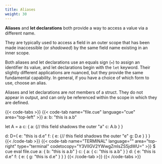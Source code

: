 ```yaml
---
title: Aliases
weight: 30
---
```


**Aliases** and **let declarations** both provide a way to access a value via a
different name.

They are typically used to access a field in an outer scope that has been made
inaccessible (or *shadowed*) by the same field name existing in an inner scope.

Both aliases and let declarations use an equals sign (`=`) to assign an
identifier its value, and let declarations begin with the `let` keyword.
Their slightly different applications are nuanced,
but they provide the same fundamental capability.
In general, if you have a choice of which form to use, choose an alias.

Aliases and let declarations are *not* members of a struct.
They do not appear in output,
and can only be referenced within the scope in which they are defined.

{{< code-tabs >}}
{{< code-tab name="file.cue" language="cue" area="top-left" >}}
a: b: "this is a.b"

let A = a
c: {
	a: {// this field shadows the outer "a"
		c: A.b
	}
}

d: D={
	e: "this is d.e"
	f: {
		e: {// this field shadows the outer "e"
			g: D.e
		}
	}
}
{{< /code-tab >}}
{{< code-tab name="TERMINAL" language="" area="top-right" type="terminal" codetocopy="Y3VlIGV2YWwgZmlsZS5jdWU=" >}}
$ cue eval file.cue
a: {
    b: "this is a.b"
}
c: {
    a: {
        c: "this is a.b"
    }
}
d: {
    e: "this is d.e"
    f: {
        e: {
            g: "this is d.e"
        }
    }
}
{{< /code-tab >}}
{{< /code-tabs >}}
